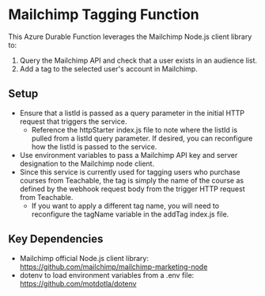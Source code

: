 # Mailchimp Tagging Function

This Azure Durable Function leverages the Mailchimp Node.js client library to:

1. Query the Mailchimp API and check that a user exists in an audience list.
2. Add a tag to the selected user's account in Mailchimp.

## Setup

* Ensure that a listId is passed as a query parameter in the initial HTTP request that triggers the service. 
  * Reference the httpStarter index.js file to note where the listId is pulled from a listId query parameter. If desired, you can reconfigure how the listId is passed to the service.
* Use environment variables to pass a Mailchimp API key and server designation to the Mailchimp node client. 
* Since this service is currently used for tagging users who purchase courses from Teachable, the tag is simply the name of the course as defined by the webhook request body from the trigger HTTP request from Teachable. 
  * If you want to apply a different tag name, you will need to reconfigure the tagName variable in the addTag index.js file.

## Key Dependencies

* Mailchimp official Node.js client library: <https://github.com/mailchimp/mailchimp-marketing-node>
* dotenv to load environment variables from a .env file: <https://github.com/motdotla/dotenv>